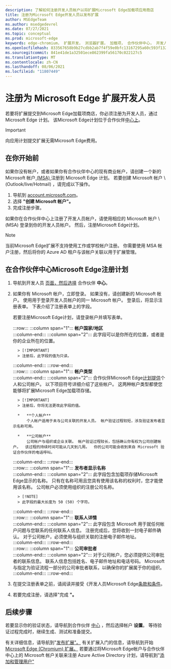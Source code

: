 ```yaml
---
description: 了解如何注册开发人员帐户以将扩展Microsoft Edge加载项应用商店
title: 注册为Microsoft Edge开发人员以发布扩展
author: MSEdgeTeam
ms.author: msedgedevrel
ms.date: 07/27/2021
ms.topic: conceptual
ms.prod: microsoft-edge
keywords: edge-chromium， 扩展开发， 浏览器扩展， 加载项， 合作伙伴中心， 开发人员
ms.openlocfilehash: 833567658b9b27cdbb2ab7f4f59e0bfc13167295a60c593f132fad0339ca41ae
ms.sourcegitcommit: 841e41de1a32501ece862399fa56170c022127c5
ms.translationtype: MT
ms.contentlocale: zh-CN
ms.lasthandoff: 08/06/2021
ms.locfileid: "11807449"
---
```

# <a name="register-as-a-microsoft-edge-extension-developer"></a>注册为 Microsoft Edge 扩展开发人员  

若要将扩展提交到Microsoft Edge加载项商店，你必须注册为开发人员，通过 Microsoft Edge 计划。  该Microsoft Edge计划位于合作伙伴[中心上][MicrosoftPartnerCenter]。  

> [!IMPORTANT]
> 向应用计划提交扩展无需Microsoft Edge费用。  

## <a name="before-you-begin"></a>在你开始前  

如果你没有帐户，或者如果你有合作伙伴中心的现有商业帐户，请创建一个新的 Microsoft 帐户[ (MSA) ][WindowsCommunityEverythingAboutMicrosoftAccounts]注册到 Microsoft Edge 计划。  若要创建 Microsoft 帐户 \ (Outlook/live/Hotmail\) ，请完成以下操作。  

1. 导航到 [account.microsoft.com][MicrosoftAccount]。  
1. 选择 **"创建 Microsoft 帐户"。**
1. 完成注册步骤。
    
如果你在合作伙伴中心上注册了开发人员帐户，请使用相应的 Microsoft 帐户 \ (MSA\) 登录到你的开发人员帐户。 然后，注册Microsoft Edge计划。 

> [!NOTE]
> 当前Microsoft Edge扩展不支持使用工作或学校帐户注册。 你需要使用 MSA 帐户注册，然后将你的 Azure AD 租户与该帐户关联以用于扩展管理。 

## <a name="enroll-in-the-microsoft-edge-program-on-partner-center"></a>在合作伙伴中心Microsoft Edge注册计划  

1.  导航到开发人员 [页面，然后选择][MicrosoftPartnerCenter] 合作伙伴 **中心**。  
1.  如果你有 Microsoft 帐户，立即登录。  如果没有，请创建新的 Microsoft 帐户。 使用用于登录开发人员帐户的同一 Microsoft 帐户。  登录后，将显示注册表单。 下表介绍了注册表单上的字段。  
    
    若要注册Microsoft Edge计划，请登录帐户并填写表单。  
    
    :::row:::
       :::column span="1":::
          **帐户国家/地区**  
       :::column-end:::
       :::column span="2":::
          此字段可以是你所在的位置，或者是你的企业所在的位置。  
          
          > [!IMPORTANT]
          > 注册后，此字段的值为只读。  
          
       :::column-end:::
    :::row-end:::  
    :::row:::
       :::column span="1":::
          **帐户类型**  
       :::column-end:::
       :::column span="2":::
          合作伙伴Microsoft Edge[计划提供][MicrosoftPartnerCenter]个人和公司帐户。 以下项目符号详细介绍了这些帐户。  这两种帐户类型都使您能够将扩展Microsoft Edge加载项存储。  
          
          > [!IMPORTANT]
          > 注册后，你将无法更改此字段的值。  
          
          *   **个人帐户**  
              个人帐户适用于未与公司关联的开发人员。 帐户验证过程较短，涉及验证发布者显示名称可用。  

          *   **公司帐户**  
              公司帐户与组织或企业关联。 帐户验证过程较长，包括确认你有权为公司创建帐户。  该过程的持续时间可能从几天到几周。  你的公司可能会收到来自 Microsoft 验证合作伙伴的电话呼叫。
              
       :::column-end:::
    :::row-end:::  
    :::row:::
       :::column span="1":::
          **发布者显示名称**  
       :::column-end:::
       :::column span="2":::
          此字段包含加载项存储Microsoft Edge显示的名称。 只有在名称可用且您具有使用该名称的权利时，您才能使用该名称。  公司帐户必须使用组织的注册公司名称。  
          
          > [!NOTE]
          > 此字段的最大长度为 50 (50) 个字符。  
          
       :::column-end:::
    :::row-end:::  
    :::row:::
       :::column span="1":::
          **联系人详情**  
       :::column-end:::
       :::column span="2":::
          此字段包含 Microsoft 用于就任何帐户问题与您联系的任何联系人信息。 注册完成后，您将收到一封电子邮件确认。 对于公司帐户，必须使用与组织关联的注册电子邮件地址。  
       :::column-end:::
    :::row-end:::  
    :::row:::
       :::column span="1":::
          **公司审批者**  
       :::column-end:::
       :::column span="2":::
          对于公司帐户，您必须提供公司审批者的联系信息。 联系人信息包括姓名、电子邮件地址和电话号码。 Microsoft 与指定为验证流程一部分的公司审批者联系，以确保你的扩展属于你的组织。  
       :::column-end:::
    :::row-end:::  
    
1.  在提交注册表单之前，请阅读并接受《开发人员Microsoft Edge[条款和条件][MicrosoftAppDeveloperAgreement]。  
1.  若要完成注册，请选择"完成 **"。**  
    
## <a name="next-steps"></a>后续步骤  

若要显示你的验证状态，请导航到合作伙伴 [中心][MicrosoftPartnerCenter] ，然后选择帐户 **设置**。  等待验证过程完成时，继续生成、测试和准备提交。

有关详细信息，请导航到"[发布扩展"。][ExtensionsChromiumPublishExtension]  有关扩展入门的信息，请导航到开始[Microsoft Edge (Chromium) 扩展。][ExtensionsChromiumGettingStartedIndex] 若要通过将Microsoft Edge帐户与合作伙伴中心上的 Microsoft 帐户关联来注册 Azure Active Directory 计划，请导航到"[添加和管理用户"][AddandManageUsers]

<!-- links -->  

[AddandManageUsers]: ./aad-account.md "添加和管理用户|Microsoft Docs"

[ExtensionsChromiumGettingStartedIndex]: ../getting-started/index.md "有关扩展Microsoft Edge (Chromium) 入门|Microsoft Docs"  
[ExtensionsChromiumPublishExtension]:  ./publish-extension.md "发布扩展|Microsoft Docs"  

[MicrosoftAppDeveloperAgreement]:  /legal/windows/agreements/app-developer-agreement "应用开发人员协议|Microsoft Docs"  

[MicrosoftAccount]:  https://account.microsoft.com/account "Microsoft 帐户"  

[MicrosoftPartnerCenter]:  https://partner.microsoft.com/dashboard/microsoftedge/public/login?ref=dd "合作伙伴中心"  

[WindowsCommunityEverythingAboutMicrosoftAccounts]:  https://community.windows.com/stories/everything-you-need-to-know-about-microsoft-accounts "你需要了解的 Microsoft 帐户信息|Windows Community"  
